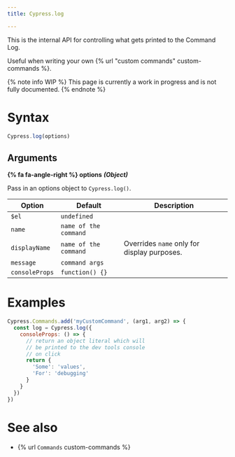 ```yaml
---
title: Cypress.log

---
```


This is the internal API for controlling what gets printed to the Command Log.

Useful when writing your own {% url "custom commands" custom-commands %}.

{% note info WIP %}
This page is currently a work in progress and is not fully documented.
{% endnote %}

# Syntax

```javascript
Cypress.log(options)
```

## Arguments

**{% fa fa-angle-right %} options**  ***(Object)***

Pass in an options object to `Cypress.log()`.

Option | Default | Description
--- | --- | ---
`$el` | `undefined` |
`name` | `name of the command` |
`displayName` | `name of the command` | Overrides `name` only for display purposes.
`message` | `command args` |
`consoleProps` | `function() {}` |

# Examples

```javascript
Cypress.Commands.add('myCustomCommand', (arg1, arg2) => {
  const log = Cypress.log({
    consoleProps: () => {
      // return an object literal which will
      // be printed to the dev tools console
      // on click
      return {
        'Some': 'values',
        'For': 'debugging'
      }
    }
  })
})
```

# See also

- {% url `Commands` custom-commands %}
